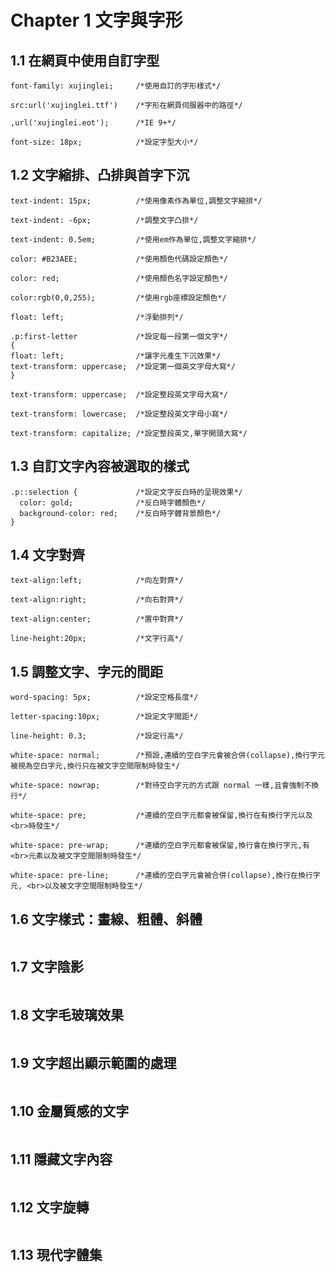 
# Chapter 1 文字與字形

## 1.1  在網頁中使用自訂字型
```
font-family: xujinglei;     /*使用自訂的字形樣式*/

src:url('xujinglei.ttf')    /*字形在網頁伺服器中的路徑*/

,url('xujinglei.eot');      /*IE 9+*/

font-size: 18px;            /*設定字型大小*/
```

## 1.2  文字縮排、凸排與首字下沉
```
text-indent: 15px;          /*使用像素作為單位,調整文字縮排*/

text-indent: -6px;          /*調整文字凸排*/

text-indent: 0.5em;         /*使用em作為單位,調整文字縮排*/

color: #B23AEE;             /*使用顏色代碼設定顏色*/

color: red;                 /*使用顏色名字設定顏色*/

color:rgb(0,0,255);         /*使用rgb座標設定顏色*/

float: left;                /*浮動排列*/

.p:first-letter             /*設定每一段第一個文字*/
{ 
float: left;                /*讓字元產生下沉效果*/
text-transform: uppercase;  /*設定第一個英文字母大寫*/
}

text-transform: uppercase;  /*設定整段英文字母大寫*/

text-transform: lowercase;  /*設定整段英文字母小寫*/

text-transform: capitalize; /*設定整段英文,單字開頭大寫*/
```

## 1.3  自訂文字內容被選取的樣式
```
.p::selection {             /*設定文字反白時的呈現效果*/
  color: gold;              /*反白時字體顏色*/
  background-color: red;    /*反白時字體背景顏色*/
}
```
## 1.4  文字對齊
```
text-align:left;            /*向左對齊*/

text-align:right;           /*向右對齊*/

text-align:center;          /*置中對齊*/

line-height:20px;           /*文字行高*/
```
## 1.5  調整文字、字元的間距
```
word-spacing: 5px;          /*設定空格長度*/

letter-spacing:10px;        /*設定文字間距*/

line-height: 0.3;           /*設定行高*/

white-space: normal;        /*預設,連續的空白字元會被合併(collapse),換行字元被視為空白字元,換行只在被文字空間限制時發生*/

white-space: nowrap;        /*對待空白字元的方式跟 normal 一樣,且會強制不換行*/

white-space: pre;           /*連續的空白字元都會被保留,換行在有換行字元以及<br>時發生*/

white-space: pre-wrap;      /*連續的空白字元都會被保留,換行會在換行字元,有<br>元素以及被文字空間限制時發生*/

white-space: pre-line;      /*連續的空白字元會被合併(collapse),換行在換行字元, <br>以及被文字空間限制時發生*/

```
## 1.6  文字樣式：畫線、粗體、斜體
```
```
## 1.7  文字陰影
```
```
## 1.8  文字毛玻璃效果
```
```
## 1.9  文字超出顯示範圍的處理
```
```
## 1.10 金屬質感的文字
```
```
## 1.11 隱藏文字內容
```
```
## 1.12 文字旋轉
```
```
## 1.13 現代字體集
```
```
